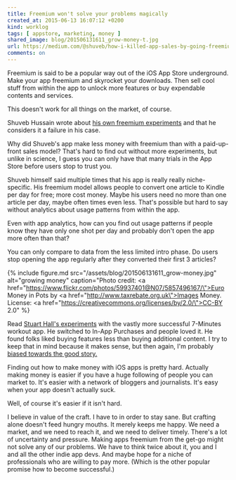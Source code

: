 ```yaml
---
title: Freemium won't solve your problems magically
created_at: 2015-06-13 16:07:12 +0200
kind: worklog
tags: [ appstore, marketing, money ]
shared_image: blog/201506131611_grow-money-t.jpg
url: https://medium.com/@shuveb/how-i-killed-app-sales-by-going-freemium-31c04c60d2f2
comments: on
---
```


Freemium is said to be a popular way out of the iOS App Store underground. Make your app freemium and skyrocket your downloads. Then sell cool stuff from within the app to unlock more features or buy expendable contents and services. 

This doesn't work for all things on the market, of course. 

Shuveb Hussain wrote about [his own freemium experiments][1] and that he considers it a failure in his case.

Why did Shuveb's app make less money with freemium than with a paid-up-front sales model? That's hard to find out without more experiments, but unlike in science, I guess you can only have that many trials in the App Store before users stop to trust you. 

Shuveb himself said multiple times that his app is really really niche-specific. His freemium model allows people to convert one article to Kindle per day for free; more cost money. Maybe his users need no more than one article per day, maybe often times even less. That's possible but hard to say without analytics about usage patterns from within the app.

Even with app analytics, how can you find out usage patterns if people know they have only one shot per day and probably don't open the app more often than that?

You can only compare to data from the less limited intro phase. Do users stop opening the app regularly after they converted their first 3 articles?

{% include figure.md src="/assets/blog/201506131611_grow-money.jpg" alt="growing money" caption="Photo credit: <a href=\"https://www.flickr.com/photos/59937401@N07/5857496167/\">Euro Money in Pots</a> by <a href=\"http://www.taxrebate.org.uk\">Images Money</a>. License: <a href=\"https://creativecommons.org/licenses/by/2.0/\">CC-BY 2.0</a>" %}

Read [Stuart Hall's experiments](http://stuartkhall.com/posts/an-app-store-experiment-part-3) with the vastly more successful 7-Minutes workout app. He switched to In-App Purchases and people loved it. He found folks liked buying features less than buying additional content. I try to keep that in mind because it makes sense, but then again, I'm probably [biased towards the good story.](http://wiki.lesswrong.com/wiki/Good-story_bias)

Finding out how to make money with iOS apps is pretty hard. Actually making money is easier if you have a huge following of people you can market to. It's easier with a network of bloggers and journalists. It's easy when your app doesn't actually suck.

Well, of course it's easier if it isn't hard.

I believe in value of the craft. I have to in order to stay sane. But crafting alone doesn't feed hungry mouths. It merely keeps me happy. We need a market, and we need to reach it, and we need to deliver timely. There's a lot of uncertainty and pressure. Making apps freemium from the get-go might not solve any of our problems. We have to think twice about it, you and I and all the other indie app devs. And maybe hope for a niche of professionals who are willing to pay more. (Which is the other popular promise how to become successful.)

[1]: https://medium.com/@shuveb/how-i-killed-app-sales-by-going-freemium-31c04c60d2f2

